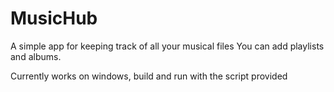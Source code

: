 # MusicHub

A simple app for keeping track of all your musical files
You can add playlists and albums.

Currently works on windows, build and run with the script provided
